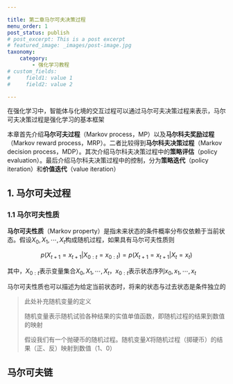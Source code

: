 ```yaml
---

title: 第二章马尔可夫决策过程
menu_order: 1
post_status: publish
# post_excerpt: This is a post excerpt
# featured_image: _images/post-image.jpg
taxonomy:
    category:
        - 强化学习教程
# custom_fields:
#     field1: value 1
#     field2: value 2

---
```


在强化学习中，智能体与化境的交互过程可以通过马尔可夫决策过程来表示，马尔可夫决策过程是强化学习的基本框架

本章首先介绍**马尔可夫过程**（Markov process，MP）以及**马尔科夫奖励过程**（Markov reward process，MRP）。二者比较得到**马尔科夫决策过程**（Markov decision process，MDP）。其次介绍马尔科夫决策过程中的**策略评估**（policy evaluation）。最后介绍马尔科夫决策过程中的控制，分为**策略迭代**（policy iteration）和**价值迭代**（value iteration）

## 1. 马尔可夫过程

### 1.1 马尔可夫性质

**马尔可夫性质**（Markov property）是指未来状态的条件概率分布仅依赖于当前状态。假设$X_0,X_1,\cdots,X_t$构成随机过程，如果具有马尔可夫性质则

$$ p \left( X_{t+1}=x_{t+1} | X_{0:t}=x_{0:t} \right) = p \left( X_{t+1}=x_{t+1} | X_{t} = x_{t} \right) $$

其中，$X_{0:t}$表示变量集合$X_0,X_1,\cdots,X_t$，$x_{0:t}$表示状态序列$x_0,x_1,\cdots,x_t$

马尔可夫性质也可以描述为给定当前状态时，将来的状态与过去状态是条件独立的

> 此处补充随机变量的定义
>
> 随机变量表示随机试验各种结果的实值单值函数，即随机过程的结果到数值的映射
>
> 假设我们有一个抛硬币的随机过程。随机变量$X$将随机过程（掷硬币）的结果（正、反）映射到数值（1、0）

## 马尔可夫链
